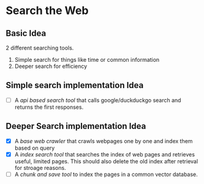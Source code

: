 # Search the Web

## Basic Idea
2 different searching tools.
1. Simple search for things like time or common information
2. Deeper search for efficiency

## Simple search implementation Idea
- [ ] A *api based search tool* that calls google/duckduckgo search and returns the first responses. 

## Deeper Search implementation Idea
- [x] A *base web crawler* that crawls webpages one by one and index them based on query
- [x] A *index search tool* that searches the index of web pages and retrieves useful, limited pages. This should also delete the old index after retrieval for stroage reasons.
- [ ] A *chunk and save tool* to index the pages in a common vector database.
